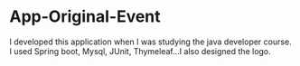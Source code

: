 # App-Original-Event
I developed this application when I was studying the java developer course. I used Spring boot, Mysql, JUnit, Thymeleaf...I also designed the logo.
